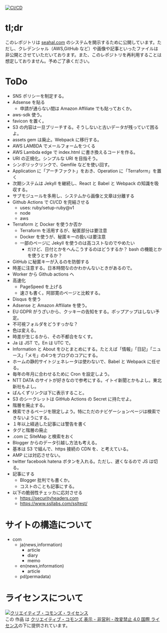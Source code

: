 [![CI/CD](https://github.com/seahal/website/actions/workflows/deploy_to_aws.yaml/badge.svg)](https://github.com/seahal/website/actions/workflows/deploy_to_aws.yaml)

# tl;dr
このレポジトリは [seahal.com](https://seahal.com) のシステムを開示するために公開しています。ただし、クレデンシャル（AWS,GitHub など）や画像や記事といったファイルは非公開とさせていただいております。また、このレポジトリを再利用することは想定しておりません。予めご了承ください。

# ToDo
- SNS ポリシーを制定する。
- Adsense を貼る
  - 申請が通らない間は Amazon Affiliate でも貼っておくか。
- aws-sdk 使う。
- favicon を置く。
- S3 の内容は一旦ブリーチする。そうしないと古いデータが残っていて困るよ。
- assets gem は廃止。Webpack に移行する。
- AWS LAMBDA でメールフォームをつくる
- AWS Lambda edge で index.html に書き換えるコードを作る。
- URI の正規化。シンプルな URI を目指そう。
- シンボリックリンクで、Gemfile などを使い回す。
- Application に「アーチファクト」をおき、Operation に「Terraform」を置く
- 次期システムは Jekyll を継続し、React と Babel と Webpack の知識を吸収する。
- サブモジュールを多用し、システムから画像と文章は分離する
- Github Actions で CI/CD を完結させる
  - uses: ruby/setup-ruby@v1
  - node
  - aws
- Terraform と Docker を使うか否か
  - Terraform を活用するが、秘匿部分は要注意
  - Docker を使うが、秘匿キーの扱いは要注意
  - 一部のページに Jekyll を使うのは高コストなのでやめたい
    - だけど、日付とかをへんこうするのはどうするか？ bash の機能とかを使うとするか？
- GitHub に秘匿キーが入るのを防御する
- 時差に注意する。日本時間なのかわかんないときがあるので。
- Worker から Github actions へ
- 高速化
  - PageSpeed を上げる
  - 速さも書く。阿部寛のページと比較する。
- Disqus を使う
- Adsense と Amazon Affiliate を使う。
- EU GDPR がうざいから、クッキーの告知をする。ポップアップはしない予定。
- 不可視フォルダをどうすっかな？
- 色は変える。
- 時差が生じるから、その不都合をなくす。
- Ja は JST で。En は UTC で。
- Information と About をひとまとめにする。たとえば「情報」「日記」「ニュース」「メモ」の4つをブログのコアにする。
- ホームの静的サイトジェネレータは使わないで、Babel と Webpack に任せる。
- 毎年の年月に合わせるために Cron を設定しよう。
- NTT DATA のサイトが好きなので参考にする。イトイ新聞とかもよし。東北新社もよし。
- ばんくずリンクは下に表示すること。
- S3 のシークレットは GitHub Actions の Secret に持たせよ。
- 階層を廃止する。
- 検索できるページを限定しよう。特にただのナビゲーションページは検索できないようにする。
- １年以上経過した記事には警告を書く
- タグと階層の廃止
- .com に SiteMap と検索をおく
- Blogger からのデータ引越し方法も考える。
- 基本は S3 で組んで、https 接続の CDN を、と考えている。
- AMP には対応させない。
- twitter facebook hatena ボタンを入れる。ただし、遅くなるので JS は切る。
- 記事にする
  - Blogger 批判でも書くか。
  - コストのことも記事にする。
- 以下の脆弱性チェッカに応対させる
  - https://securityheaders.com
  - https://www.ssllabs.com/ssltest/

# サイトの構造について
- com
  - ja(news,information)
    - article
    - diary
    - memo
  - en(news,information)
    - article
  - pd(permadata)

# ライセンスについて
<a rel="license" href="http://creativecommons.org/licenses/by-nc-nd/4.0/"><img alt="クリエイティブ・コモンズ・ライセンス" style="border-width:0" src="https://i.creativecommons.org/l/by-nc-nd/4.0/88x31.png" /></a><br />この 作品 は <a rel="license" href="http://creativecommons.org/licenses/by-nc-nd/4.0/">クリエイティブ・コモンズ 表示 - 非営利 - 改変禁止 4.0 国際 ライセンス</a>の下に提供されています。
